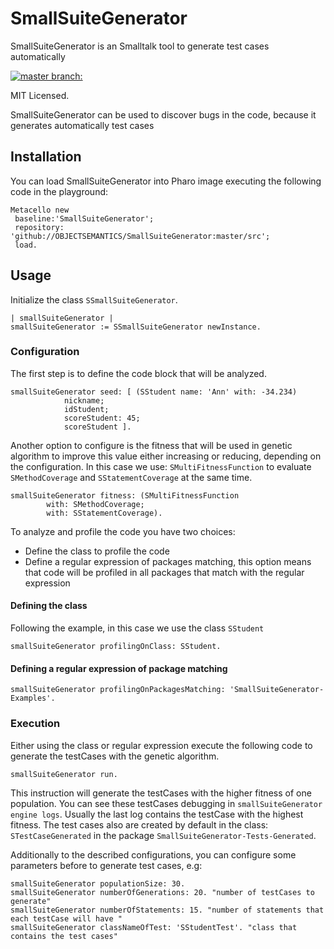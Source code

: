 # SmallSuiteGenerator 

SmallSuiteGenerator is an Smalltalk tool to generate test cases automatically

[![master branch:](https://travis-ci.org/OBJECTSEMANTICS/SmallSuiteGenerator.svg?branch=master)](https://travis-ci.org/OBJECTSEMANTICS/SmallSuiteGenerator/branches)

MIT Licensed.

SmallSuiteGenerator can be used to discover bugs in the code, because it generates automatically test cases

## Installation 
You can load SmallSuiteGenerator into Pharo image executing the following code in the playground:

```Smalltalk
Metacello new
 baseline:'SmallSuiteGenerator';
 repository: 'github://OBJECTSEMANTICS/SmallSuiteGenerator:master/src';
 load.
```
## Usage

Initialize the class `SSmallSuiteGenerator`.

``` Smalltalk
| smallSuiteGenerator |
smallSuiteGenerator := SSmallSuiteGenerator newInstance.
```

### Configuration
The first step is to define the code block that will be analyzed.

```Smalltalk
smallSuiteGenerator seed: [ (SStudent name: 'Ann' with: -34.234)
			nickname;
			idStudent;
			scoreStudent: 45;
			scoreStudent ].
```
				
Another option to configure is the fitness that will be used in genetic algorithm  to improve this value either increasing or reducing, depending on the configuration. In this case we use: `SMultiFitnessFunction` to evaluate `SMethodCoverage` and `SStatementCoverage` at the same time.

```Smalltalk
smallSuiteGenerator fitness: (SMultiFitnessFunction 
		with: SMethodCoverage; 
		with: SStatementCoverage).
```

To analyze and profile the code you have two choices: 
 * Define the class to profile the code
 * Define a regular expression of packages matching, this option means that code will be profiled in all packages that match with the regular expression
 
#### Defining the class

Following the example, in this case we use the class `SStudent`

```Smalltalk
smallSuiteGenerator profilingOnClass: SStudent. 
 ```
 
#### Defining a regular expression of package matching

```Smalltalk
smallSuiteGenerator profilingOnPackagesMatching: 'SmallSuiteGenerator-Examples'.
```

### Execution
Either using the class or regular expression execute the following code to generate the testCases with the genetic algorithm.

```Smalltalk
smallSuiteGenerator run.
```

This instruction will generate the testCases with the higher fitness of one population. You can see these testCases debugging in `smallSuiteGenerator engine logs`. Usually the last log contains the testCase with the highest fitness.
The test cases also are created by default in the class: `STestCaseGenerated` in the package `SmallSuiteGenerator-Tests-Generated`.

Additionally to the described configurations, you can configure some parameters before to generate test cases, e.g:

```Smalltalk 
smallSuiteGenerator populationSize: 30.
smallSuiteGenerator numberOfGenerations: 20. "number of testCases to generate"
smallSuiteGenerator numberOfStatements: 15. "number of statements that each testCase will have "
smallSuiteGenerator classNameOfTest: 'SStudentTest'. "class that contains the test cases"
```
